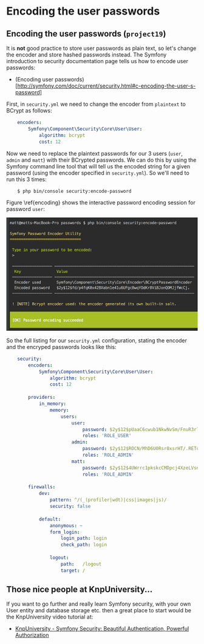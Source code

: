 
# Encoding the user passwords


## Encoding the user passwords (`project19`)

It is **not** good practice to store user passwords as plain text, so let's change the encoder and store hashed passwords instead. The Symfony introduction to security documentation page tells us how to encode user passwords:

- (Encoding user passwords)[http://symfony.com/doc/current/security.html#c-encoding-the-user-s-password]

First, in `security.yml` we need to change the encoder from `plaintext` to BCrypt as follows:

```yaml
    encoders:
        Symfony\Component\Security\Core\User\User:
            algorithm: bcrypt
            cost: 12
```

Now we need to replace the plaintext passwords for our 3 users (`user`, `admin` and `matt`) with their BCrypted passwords. We can do this by using the Symfony command line tool that will tell us the encoded string for a given password (using the encoder specified in `security.yml`). So we'll need to run this 3 times:

```bash
    $ php bin/console security:encode-password
```


Figure \ref{encoding} shows the interactive password encoding session for password `user`:

![CLI password encoding (for password `user`). \label{encoding}](./03_figures/authentication/28_encoding_sm.png)

So the full listing for our `security.yml` configuration, stating the encoder and the encryped passwords looks like this:

```yaml
    security:
        encoders:
            Symfony\Component\Security\Core\User\User:
                algorithm: bcrypt
                cost: 12

        providers:
            in_memory:
                memory:
                    users:
                        user:
                            password: $2y$12$pUaaC6cwub1NkwNvSm/FnuR3rli8YgjIg1Di68hqX4J1TnGpLc2AC
                            roles: 'ROLE_USER'
                        admin:
                            password: $2y$12$ROCN/MhD6U0Rsr0xsrHT/.RETqtgm8nQmdbOsC2o4w4RyHrUhXcvS
                            roles: 'ROLE_ADMIN'
                        matt:
                            password: $2y$12$4UWrrc1pkskcCMDpcj4XzeLVsn5Tlk4zkQJAyrSaoDnOnY1wgHUH2
                            roles: 'ROLE_ADMIN'

        firewalls:
            dev:
                pattern: ^/(_(profiler|wdt)|css|images|js)/
                security: false

            default:
                anonymous: ~
                form_login:
                    login_path: login
                    check_path: login

                logout:
                    path:   /logout
                    target: /
```

## Those nice people at KnpUniversity...

If you want to go further and really learn Symfony security, with your own User entity and database storage etc. then a great place to start would be the KnpUniversity video tutorial at:

- [KnpUniversity - Symfony Security: Beautiful Authentication, Powerful Authorization](https://knpuniversity.com/screencast/symfony-security)
